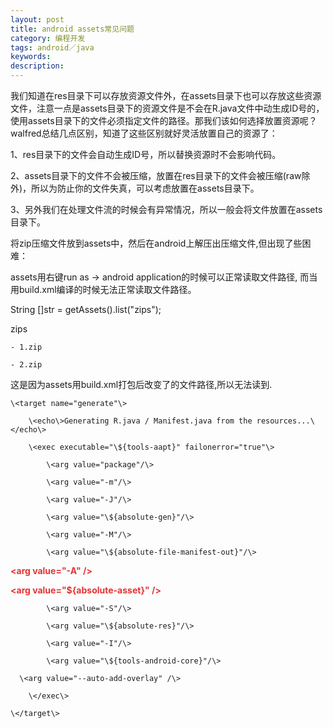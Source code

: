 ```yaml
---
layout: post
title: android assets常见问题
category: 编程开发
tags: android／java
keywords: 
description: 
---
```


 

我们知道在res目录下可以存放资源文件外，在assets目录下也可以存放这些资源文件，注意一点是assets目录下的资源文件是不会在R.java文件中动生成ID号的，使用assets目录下的文件必须指定文件的路径。那我们该如何选择放置资源呢？walfred总结几点区别，知道了这些区别就好灵活放置自己的资源了： 

1、res目录下的文件会自动生成ID号，所以替换资源时不会影响代码。

2、assets目录下的文件不会被压缩，放置在res目录下的文件会被压缩(raw除外)，所以为防止你的文件失真，可以考虑放置在assets目录下。

3、另外我们在处理文件流的时候会有异常情况，所以一般会将文件放置在assets目录下。

 

 将zip压缩文件放到assets中，然后在android上解压出压缩文件,但出现了些困难：

 assets用右键run as -\> android application的时候可以正常读取文件路径,
而当用build.xml编译的时候无法正常读取文件路径。

String []str = getAssets().list("zips");

zips

    - 1.zip

    - 2.zip

这是因为assets用build.xml打包后改变了的文件路径,所以无法读到.

    \<target name="generate"\>

        \<echo\>Generating R.java / Manifest.java from the resources...\</echo\>

        \<exec executable="\${tools-aapt}" failonerror="true"\>

            \<arg value="package"/\>

            \<arg value="-m"/\>

            \<arg value="-J"/\>

            \<arg value="\${absolute-gen}"/\>

            \<arg value="-M"/\>

            \<arg value="\${absolute-file-manifest-out}"/\>

**<span style="color:#e53333;">            \<arg value="-A" /\></span>**

**<span
style="color:#e53333;">      \<arg value="\${absolute-asset}" /\></span>**

            \<arg value="-S"/\>

            \<arg value="\${absolute-res}"/\>

            \<arg value="-I"/\>

            \<arg value="\${tools-android-core}"/\>

      \<arg value="--auto-add-overlay" /\>

        \</exec\>

    \</target\>








